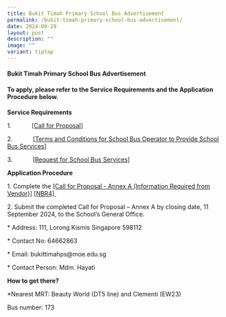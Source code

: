 ```yaml
---
title: Bukit Timah Primary School Bus Advertisement
permalink: /bukit-timah-primary-school-bus-advertisement/
date: 2024-08-29
layout: post
description: ""
image: ""
variant: tiptap
---
```

<h4><strong>Bukit Timah Primary School Bus Advertisement</strong></h4>
<h4>To apply, please refer to the Service Requirements and the Application Procedure below.</h4>
<p><strong>Service Requirements</strong>
</p>
<p>1.&nbsp;&nbsp;&nbsp;&nbsp;&nbsp;&nbsp;&nbsp;&nbsp;&nbsp;&nbsp;&nbsp;
<a href="/files/2024/Call_for_Proposals__For_Single_Bus_Service__BTPS.pdf" rel="noopener noreferrer nofollow" target="_blank">[Call for Proposal]</a>&nbsp;</p>
<p>2.&nbsp;&nbsp;&nbsp;&nbsp;&nbsp;&nbsp;&nbsp;&nbsp;&nbsp;&nbsp;&nbsp;
<a href="/files/2024/TC_for_School_Bus_Operator_to_Provide_School_Bus_Services__For_Single_Bus_Service__BTPS.pdf" rel="noopener noreferrer nofollow" target="_blank">[Terms and Conditions for School Bus Operator to Provide School Bus Services]</a>&nbsp;</p>
<p>3.&nbsp;&nbsp;&nbsp;&nbsp;&nbsp;&nbsp;&nbsp;&nbsp;&nbsp;&nbsp;&nbsp;
<a href="/files/2024/Request_for_School_Bus_Service_and_TC_Governing_the_Requests_for_Services___For_Single_Bus_Service__BTPS.pdf" rel="noopener noreferrer nofollow" target="_blank">[Request for School Bus Services]</a>
</p>
<p></p>
<p><strong>Application Procedure</strong>
</p>
<p>1. Complete the<a rel="noopener noreferrer nofollow" target="_blank"> </a>
<a href="/files/2024/Information_from_Vendor__For_Single_Bus_Service__BTPS.pdf" rel="noopener noreferrer nofollow" target="_blank">[Call for Proposal - Annex A (Information Required from Vendor)]</a>
<a href="/files/2024/Information_from_Vendor__For_Single_Bus_Service__BTPS.pdf" class="msocomanchor" rel="noopener noreferrer nofollow" target="_blank">[NBR4]</a><a href="/files/2024/Information_from_Vendor__For_Single_Bus_Service__BTPS.pdf" rel="noopener noreferrer nofollow" target="_blank">&nbsp;</a>
</p>
<p>2. Submit the completed Call for Proposal – Annex A by closing date, 11
September 2024, to the School’s General Office.</p>
<p>* Address: 111, Lorong Kismis Singapore 598112</p>
<p>* Contact No: 64662863</p>
<p>* Email: <a rel="noopener noreferrer nofollow" target="_blank">bukittimahps@moe.edu.sg</a>
</p>
<p>* Contact Person: Mdm. Hayati</p>
<p><strong>How to get there?</strong>
</p>
<p>*Nearest MRT: Beauty World (DT5 line) and Clementi (EW23)</p>
<p>Bus number: 173</p>